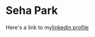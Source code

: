 # Seha Park
Here's a link to my[linkedin profile](https://www.linkedin.com/in/seha-park-b081152b1/)

